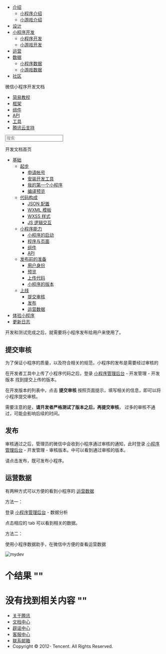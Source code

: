 <div class="book with-summary">

<div class="head">

<div class="head_box">

# [](javascript:; "_('微信公众平台 小程序')")

<div class="header_ctrls">

*   [介绍](javascript:;)
    *   [小程序介绍](https://mp.weixin.qq.com/debug/wxadoc/introduction/index.html)
    *   [小游戏介绍](https://mp.weixin.qq.com/debug/wxagame/introduction/index.html)
*   [设计](https://mp.weixin.qq.com/debug/wxadoc/design/index.html)
*   [小程序开发](javascript:;)
    *   [小程序开发](https://mp.weixin.qq.com/debug/wxadoc/dev/index.html)
    *   [小游戏开发](https://mp.weixin.qq.com/debug/wxagame/dev/index.html)
*   [运营](https://mp.weixin.qq.com/debug/wxadoc/product/index.html)
*   [数据](javascript:;)
    *   [小程序数据](https://mp.weixin.qq.com/debug/wxadoc/analysis/index.html)
    *   [小游戏数据](https://mp.weixin.qq.com/debug/wxagame/analysis/index.html)
*   [社区](https://developers.weixin.qq.com/)

</div>

</div>

</div>

<div class="sub_nav_box">

<div class="sub_nav_inner">

<div class="book-summary-opr" id="js-book-summary-opr"><a class="book-summary-btn"></a></div>

<div class="top_sub_nav">

<div class="top_title_wap"><span class="icon_title icon_dev"></span>

微信小程序开发文档

</div>

*   [简易教程](../../)
*   [框架](../../framework/MINA.html)
*   [组件](../../component/)
*   [API](../../api/)
*   [工具](../../devtools/devtools.html)
*   [腾讯云支持](../../qcloud/qcloud.html)

</div>

<div id="book-search-input" role="search">

<form><label for="search-input" class="search-icon" id="js-search-icon"></label><input type="text" id="search-input" name="search-input" placeholder="搜索"> </form>

</div>

</div>

</div>

<div class="book-summary">

<div class="book-summary-home" id="js-summary-home"><a><span class="icon_home_s icon_dev"></span><span class="s_title_2">开发文档首页</span></a></div>

<nav role="navigation">

*   [基础](getting-started.html)
    *   [起步](getting-started.html)
        *   [申请帐号](getting-started.html#申请帐号)
        *   [安装开发工具](getting-started.html#安装开发工具)
        *   [我的第一个小程序](getting-started.html#你的第一个小程序)
        *   [编译预览](getting-started.html#编译预览)
    *   [代码构成](file.html)
        *   [JSON 配置](file.html#JSON-配置)
        *   [WXML 模板](file.html#WXML-模板)
        *   [WXSS 样式](file.html#WXSS-样式)
        *   [JS 逻辑交互](file.html#JS-交互逻辑)
    *   [小程序能力](framework.html)
        *   [小程序的启动](framework.html#小程序的启动)
        *   [程序与页面](framework.html#程序与页面)
        *   [组件](framework.html#组件)
        *   [API](framework.html#API)
    *   [发布前的准备](role.html)
        *   [用户身份](role.html#用户身份)
        *   [预览](role.html#预览)
        *   [上传代码](role.html#上传代码)
        *   [小程序的版本](role.html#小程序的版本)
    *   [上线](release.html)
        *   [提交审核](release.html#提交审核)
        *   [发布](release.html#发布)
        *   [运营数据](release.html#运营数据)
*   [体验小程序](../../demo.html)
*   [更新日志](../../devtools/new.html)

</nav>

</div>

<div class="book-body">

<div class="body-inner">

<div class="page-wrapper" tabindex="-1" role="main">

<div class="page-inner">

<div id="book-search-results">

<div class="search-noresults">

<section class="normal markdown-section">

开发和测试完成之后，就需要将小程序发布给用户来使用了。

## 提交审核

为了保证小程序的质量，以及符合相关的规范，小程序的发布是需要经过审核的

在开发者工具中上传了小程序代码之后，登录 [小程序管理后台](https://mp.weixin.qq.com) - 开发管理 - 开发版本 找到提交上传的版本。

在开发版本的列表中，点击 **提交审核** 按照页面提示，填写相关的信息，即可以将小程序提交审核。

需要注意的是，**请开发者严格测试了版本之后，再提交审核**， 过多的审核不通过，可能会影响后续的时间。

## 发布

审核通过之后，管理员的微信中会收到小程序通过审核的通知，此时登录 [小程序管理后台](https://mp.weixin.qq.com) - 开发管理 - 审核版本。中可以看到通过审核的版本。

请点击发布，既可发布小程序。

## 运营数据

有两种方式可以方便的看到小程序的 [运营数据](https://mp.weixin.qq.com/debug/wxadoc/analysis/index.html&)

方法一：

登录 [小程序管理后台](https://mp.weixin.qq.com) - 数据分析

点击相应的 tab 可以看到相关的数据。

方法二：

使用小程序数据助手，在微信中方便的查看运营数据

![mydev](https://mp.weixin.qq.com/debug/wxadoc/dev/image/quickstart/mydata.jpeg)

</section>

</div>

<div class="search-results">

<div class="has-results">

# <span class="search-results-count"></span>个结果 "<span class="search-query"></span>"

</div>

<div class="no-results">

# 没有找到相关内容 "<span class="search-query"></span>"

</div>

</div>

</div>

</div>

</div>

<div class="foot" id="footer">

*   [关于腾讯](http://www.tencent.com/zh-cn/index.shtml)
*   [文档中心](https://mp.weixin.qq.com/debug/wxadoc/introduction/index.html?t=1484641676&)
*   [辟谣中心](https://mp.weixin.qq.com/cgi-bin/opshowpage?action=dispelinfo&lang=zh_CN&begin=1&count=9)
*   [客服中心](http://kf.qq.com/faq/120911VrYVrA1509086vyumm.html)
*   [联系邮箱](mailto:weixinmp@qq.com)
*   Copyright © 2012-<span id="s_copyright_year"></span> Tencent. All Rights Reserved.

</div>

</div>

[](role.html#小程序的版本)[](../../demo.html)</div>

</div>